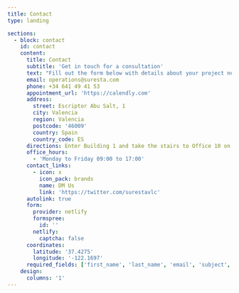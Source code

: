 ```yaml
---
title: Contact
type: landing

sections:
  - block: contact
    id: contact
    content:
      title: Contact
      subtitle: 'Get in touch for a consultation'
      text: "Fill out the form below with details about your project needs, and we'll contact you to schedule a consultation"
      email: operations@suresta.com
      phone: +34 641 49 41 53
      appointment_url: 'https://calendly.com'
      address:
        street: Escriptor Abu Salt, 1
        city: Valencia
        region: Valencia
        postcode: '46009'
        country: Spain
        country_code: ES
      directions: Enter Building 1 and take the stairs to Office 10 on Floor 2
      office_hours:
        - 'Monday to Friday 09:00 to 17:00'
      contact_links:
        - icon: x
          icon_pack: brands
          name: DM Us
          link: 'https://twitter.com/surestavlc'
      autolink: true
      form:
        provider: netlify
        formspree:
          id: ''
        netlify:
          captcha: false
      coordinates:
        latitude: '37.4275'
        longitude: '-122.1697'
      required_fields: ['first_name', 'last_name', 'email', 'subject', 'message', 'company', 'project_details']
    design:
      columns: '1'
---
```

